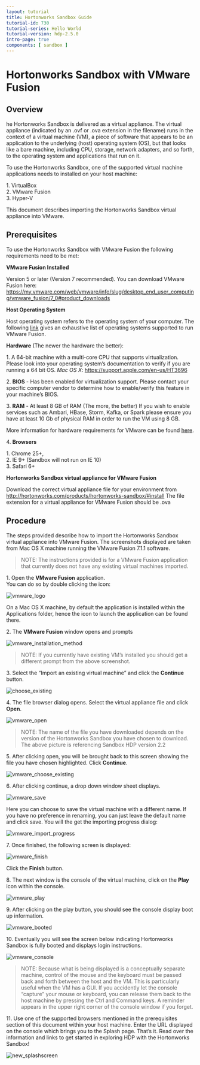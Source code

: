 ```yaml
---
layout: tutorial
title: Hortonworks Sandbox Guide
tutorial-id: 730
tutorial-series: Hello World
tutorial-version: hdp-2.5.0
intro-page: true
components: [ sandbox ]
---
```


# Hortonworks Sandbox with VMware Fusion

## Overview

he Hortonworks Sandbox is delivered as a virtual appliance.  The virtual appliance (indicated by an .ovf or .ova extension in the filename) runs in the context of a virtual machine (VM), a piece of software that appears to be an application to the underlying (host) operating system (OS), but that looks like a bare machine, including CPU, storage, network adapters, and so forth, to the operating system and applications that run on it.

To use the Hortonworks Sandbox, one of the supported virtual machine applications needs to installed on your host machine:  

1\. VirtualBox  
2\. VMware Fusion  
3\. Hyper-V  

This document describes importing the Hortonworks Sandbox virtual appliance into VMware.  

## Prerequisites

To use the Hortonworks Sandbox with VMware Fusion the following requirements need to be met:  

**VMware Fusion Installed**  

Version 5 or later (Version 7 recommended). You can download VMware Fusion here:  
https://my.vmware.com/web/vmware/info/slug/desktop_end_user_computing/vmware_fusion/7_0#product_downloads

**Host Operating System**  

Host operating system refers to the operating system of your computer.  The following [link](https://www.vmware.com/support/fusion/faq/requirements) gives an exhaustive list of operating systems supported to run VMware Fusion.  

**Hardware** (The newer the hardware the better):  

1\. A 64-bit machine with a multi-core CPU that supports virtualization. Please look into your operating system’s documentation to verify if you are running a 64 bit OS.
_Mac OS X_:
https://support.apple.com/en-us/HT3696  

2\. **BIOS** - Has been enabled for virtualization support.  Please contact your specific computer vendor to determine how to enable/verify this feature in your machine’s BIOS.  

3\. **RAM** - At least 8 GB of RAM (The more, the better)
If you wish to enable services such as Ambari, HBase, Storm, Kafka, or Spark please ensure you have at least 10 Gb of physical RAM in order to run the VM using 8 GB.  

More information for hardware requirements for VMware can be found [here](https://www.vmware.com/support/fusion/faq/requirements).

4\. **Browsers**  

1\.  Chrome 25+,  
2\.  IE 9+ (Sandbox will not run on IE 10)  
3\.  Safari 6+  

**Hortonworks Sandbox virtual appliance for VMware Fusion**  

Download the correct virtual appliance file for your environment from http://hortonworks.com/products/hortonworks-sandbox/#install
The file extension for a virtual appliance for VMware Fusion should be .ova

## Procedure
The steps provided describe how to import the Hortonworks Sandbox virtual appliance into VMware Fusion.  The screenshots displayed are taken from Mac OS X machine running the VMware Fusion 7.1.1 software.

> NOTE:  The instructions provided is for a VMware Fusion application that currently does not have any existing virtual machines imported.

1\.	Open the **VMware Fusion** application.  
You can do so by double clicking the icon:  

![vmware_logo](/assets/hortonworks-sandbox-hdp2.5-guide/vmware_logo.png)

On a Mac OS X machine, by default the application is installed within the Applications folder, hence the icon to launch the application can be found there.

2\.	The **VMware Fusion** window opens and prompts

![vmware_installation_method](/assets/hortonworks-sandbox-hdp2.5-guide/vmware_installation_method.png)

> NOTE:  If you currently have existing VM’s installed you should get a different prompt from the above screenshot.

3\.	Select the “Import an existing virtual machine” and click the **Continue** button.

![choose_existing](/assets/hortonworks-sandbox-hdp2.5-guide/choose_existing.png)

4\.	The file browser dialog opens.  Select the virtual appliance file and click **Open**.

![vmware_open](/assets/hortonworks-sandbox-hdp2.5-guide/vmware_open.png)

> NOTE:  The name of the file you have downloaded depends on the version of the Hortonworks Sandbox you have chosen to download.  The above picture is referencing Sandbox HDP version 2.2

5\.	After clicking open, you will be brought back to this screen showing the file you have chosen highlighted.  Click **Continue**.

![vmware_choose_existing](/assets/hortonworks-sandbox-hdp2.5-guide/vmware_choose_existing.png)

6\.	After clicking continue, a drop down window sheet displays.

![vmware_save](/assets/hortonworks-sandbox-hdp2.5-guide/vmware_save.png)

Here you can choose to save the virtual machine with a different name.  If you have no preference in renaming, you can just leave the default name and click save.  You will the get the importing progress dialog:

![vmware_import_progress](/assets/hortonworks-sandbox-hdp2.5-guide/vmware_import_progress.png)

7\.	Once finished, the following screen is displayed:

![vmware_finish](/assets/hortonworks-sandbox-hdp2.5-guide/vmware_finish.png)

Click the **Finish** button.

8\.	The next window is the console of the virtual machine, click on the **Play** icon within the console.

![vmware_play](/assets/hortonworks-sandbox-hdp2.5-guide/vmware_play.png)

9\.	After clicking on the play button, you should see the console display boot up information.

![vmware_booted](/assets/hortonworks-sandbox-hdp2.5-guide/vmware_booted.png)

10\. Eventually you will see the screen below indicating Hortonworks Sandbox is fully booted and displays login instructions.

![vmware_console](/assets/hortonworks-sandbox-hdp2.5-guide/vmware_console.png)

> NOTE: Because what is being displayed is a conceptually separate machine, control of the mouse and the keyboard must be passed back and forth between the host and the VM. This is particularly useful when the VM has a GUI.  If you accidently let the console “capture” your mouse or keyboard, you can release them back to the host machine by pressing the Ctrl and Command keys. A reminder appears in the upper right corner of the console window if you forget.

11\. Use one of the supported browsers mentioned in the prerequisites section of this document within your host machine.  Enter the URL displayed on the console which brings you to the Splash page.  That’s it. Read over the information and links to get started in exploring HDP with the Hortonworks Sandbox!

![new_splashscreen](/assets/hortonworks-sandbox-hdp2.5-guide/new_splashscreen.png)
